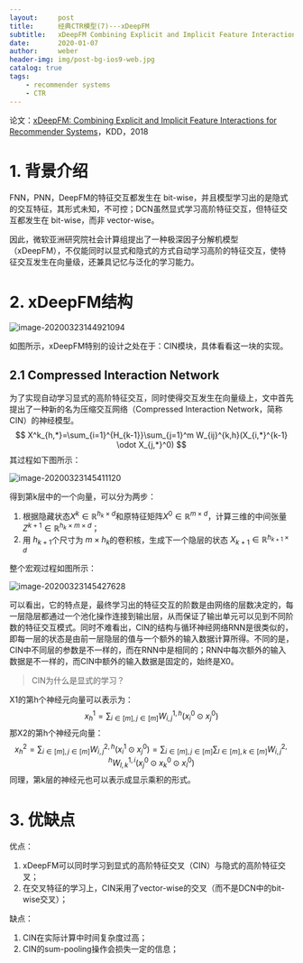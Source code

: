 ```yaml
---
layout:     post
title:      经典CTR模型(7)---xDeepFM
subtitle:   xDeepFM Combining Explicit and Implicit Feature Interactions for Recommender Systems
date:       2020-01-07
author:     weber
header-img: img/post-bg-ios9-web.jpg
catalog: true
tags:
    - recommender systems
    - CTR
---
```


论文：[xDeepFM: Combining Explicit and Implicit Feature Interactions for Recommender Systems](https://arxiv.org/abs/1803.05170)，KDD，2018

# 1. 背景介绍

FNN，PNN，DeepFM的特征交互都发生在 bit-wise，并且模型学习出的是隐式的交互特征，其形式未知，不可控；DCN虽然显式学习高阶特征交互，但特征交互都发生在 bit-wise，而非 vector-wise。

因此，微软亚洲研究院社会计算组提出了一种极深因子分解机模型（xDeepFM），不仅能同时以显式和隐式的方式自动学习高阶的特征交互，使特征交互发生在向量级，还兼具记忆与泛化的学习能力。

# 2. xDeepFM结构

![image-20200323144921094](https://tva1.sinaimg.cn/large/00831rSTgy1gd3v3bgeshj31360o678d.jpg)

如图所示，xDeepFM特别的设计之处在于：CIN模块，具体看看这一块的实现。

## 2.1 Compressed Interaction Network

为了实现自动学习显式的高阶特征交互，同时使得交互发生在向量级上，文中首先提出了一种新的名为压缩交互网络（Compressed Interaction Network，简称CIN）的神经模型。
$$
X^k_{h,*}=\sum_{i=1}^{H_{k-1}}\sum_{j=1}^m W_{ij}^{k,h}(X_{i,*}^{k-1} \odot X_{j,*}^0)
$$
其过程如下图所示：

![image-20200323145411120](https://tva1.sinaimg.cn/large/00831rSTgy1gd3v8cxj7zj31l00oswuq.jpg)

得到第k层中的一个向量，可以分为两步：

1. 根据隐藏状态$X^k \in \mathbb{R}^{h_k \times d}$和原特征矩阵$X^0 \in \mathbb{R}^{m \times d}$，计算三维的中间张量$Z^{k+1} \in \mathbb{R}^{h_k \times m \times d}$；
2. 用 $h_{k+1}$个尺寸为 $m \times h_k$的卷积核，生成下一个隐层的状态 $X_{k+1} \in \mathbb{R}^{h_{k+1} \times d}$

整个宏观过程如图所示：

![image-20200323145427628](https://tva1.sinaimg.cn/large/00831rSTgy1gd3v8m24umj30t20x4gzy.jpg)

可以看出，它的特点是，最终学习出的特征交互的阶数是由网络的层数决定的，每一层隐层都通过一个池化操作连接到输出层，从而保证了输出单元可以见到不同阶数的特征交互模式。同时不难看出，CIN的结构与循环神经网络RNN是很类似的，即每一层的状态是由前一层隐层的值与一个额外的输入数据计算所得。不同的是，CIN中不同层的参数是不一样的，而在RNN中是相同的；RNN中每次额外的输入数据是不一样的，而CIN中额外的输入数据是固定的，始终是X0。

> CIN为什么是显式的学习？

 X1的第h个神经元向量可以表示为：
 $$
 x_h^1 = \sum_{i \in [m],j\in[m]} W_{i,j}^{1,h}(x_i^0 \odot x_j^0)
 $$
 那X2的第h个神经元向量：
 $$
 x_h^2=\sum_{i \in [m],j\in[m]} W_{i,j}^{2,h}(x_i^1 \odot x_j^0)=\sum_{i \in [m],j\in[m]} \sum_{l \in [m],k\in[m]} W_{i,j}^{2,h}W_{l,k}^{1,i}(x_j^0 \odot x_k^0 \odot x_l^0)
 $$
 同理，第k层的神经元也可以表示成显示乘积的形式。



# 3. 优缺点

优点：

1. xDeepFM可以同时学习到显式的高阶特征交叉（CIN）与隐式的高阶特征交叉；
2. 在交叉特征的学习上，CIN采用了vector-wise的交叉（而不是DCN中的bit-wise交叉）；

缺点：

1. CIN在实际计算中时间复杂度过高；
2. CIN的sum-pooling操作会损失一定的信息；

